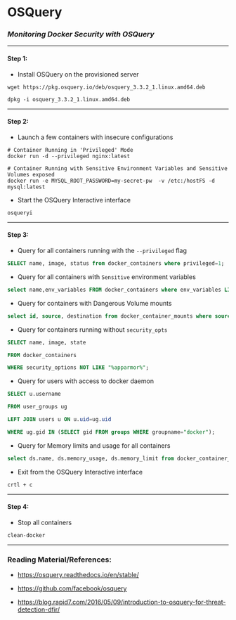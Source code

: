 # **OSQuery**

### *Monitoring Docker Security with OSQuery*

-------

#### Step 1:

* Install OSQuery on the provisioned server

```commandline
wget https://pkg.osquery.io/deb/osquery_3.3.2_1.linux.amd64.deb

dpkg -i osquery_3.3.2_1.linux.amd64.deb
```

-------

#### Step 2:

* Launch a few containers with insecure configurations

```commandline
# Container Running in 'Privileged' Mode
docker run -d --privileged nginx:latest

# Container Running with Sensitive Environment Variables and Sensitive Volumes exposed
docker run -e MYSQL_ROOT_PASSWORD=my-secret-pw  -v /etc:/hostFS -d mysql:latest
```

* Start the OSQuery Interactive interface

```commandline
osqueryi
```

-------

#### Step 3:

* Query for all containers running with the `--privileged` flag

```sql
SELECT name, image, status from docker_containers where privileged=1;
```

* Query for all containers with `Sensitive` environment variables

```sql
select name,env_variables FROM docker_containers where env_variables LIKE "%PASSWORD%";
```

* Query for containers with Dangerous Volume mounts

```sql
select id, source, destination from docker_container_mounts where source LIKE "%etc%";
```

* Query for containers running without `security_opts`

```sql
SELECT name, image, state

FROM docker_containers

WHERE security_options NOT LIKE "%apparmor%";
```

* Query for users with access to docker daemon

```sql
SELECT u.username

FROM user_groups ug

LEFT JOIN users u ON u.uid=ug.uid

WHERE ug.gid IN (SELECT gid FROM groups WHERE groupname="docker");
```

* Query for Memory limits and usage for all containers

```sql
select ds.name, ds.memory_usage, ds.memory_limit from docker_container_stats ds, docker_containers dc where dc.id=ds.id;
```

* Exit from the OSQuery Interactive interface

```commandline
crtl + c
```

-------

#### Step 4:

* Stop all containers

```commandline
clean-docker
```

---------

### Reading Material/References:

* https://osquery.readthedocs.io/en/stable/

* https://github.com/facebook/osquery

* https://blog.rapid7.com/2016/05/09/introduction-to-osquery-for-threat-detection-dfir/

